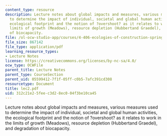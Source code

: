 ```yaml
---
content_type: resource
description: Lecture notes about global impacts and measures, various measures used
  to determine the impact of individual, societal and global human activities, the
  ecological footprint and the notion of ?overshoot? as it relates to work in the
  limits of growth (Meadows), resource depletion (Hubbertand Graedel), and degradation
  of biocapacity.
file: /ol-ocw-studio-app/courses/4-406-ecologies-of-construction-spring-2007/312c21e25feec3d28ec004f3be10ca45_lec2.pdf
file_size: 867142
file_type: application/pdf
learning_resource_types:
- Lecture Notes
license: https://creativecommons.org/licenses/by-nc-sa/4.0/
ocw_type: OCWFile
parent_title: Lecture Notes
parent_type: CourseSection
parent_uid: 05599412-7f1f-05ff-c0b5-7afc391cd308
resourcetype: Document
title: lec2.pdf
uid: 312c21e2-5fee-c3d2-8ec0-04f3be10ca45
---
```

Lecture notes about global impacts and measures, various measures used to determine the impact of individual, societal and global human activities, the ecological footprint and the notion of ?overshoot? as it relates to work in the limits of growth (Meadows), resource depletion (Hubbertand Graedel), and degradation of biocapacity.